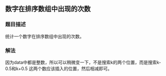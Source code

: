 ## 数字在排序数组中出现的次数
### 题目描述

统计一个数字在排序数组中出现的次数。
### 解法
因为data中都是整数，所以可以稍微变一下，不是搜索k的两个位置，而是搜索k-0.5和k+0.5
这两个数应该插入的位置，然后相减即可。